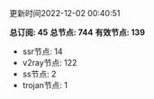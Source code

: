 更新时间2022-12-02 00:40:51

**总订阅: 45**
**总节点: 744**
**有效节点: 139**
- ssr节点: 14
- v2ray节点: 122
- ss节点: 2
- trojan节点: 1
